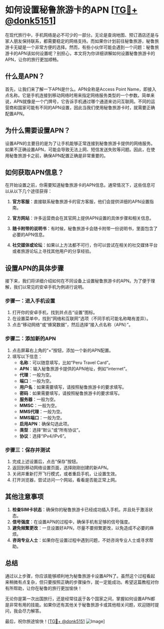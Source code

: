 # 如何设置秘鲁旅游卡的APN [[TG💪+ @donk5151](https://t.me/s/donk5151)]

在现代旅行中，手机网络是必不可少的一部分。无论是查询地图、预订酒店还是与家人朋友保持联系，都需要稳定的网络支持。而如果你计划前往秘鲁旅游，秘鲁旅游卡无疑是一个非常方便的选择。然而，有些小伙伴可能会遇到一个问题：秘鲁旅游卡的APN该如何设置呢？别担心，本文将为你详细讲解如何设置秘鲁旅游卡的APN，让你的旅行更加顺畅。

## 什么是APN？

首先，让我们来了解一下APN是什么。APN全称是Access Point Name，即接入点名称。它是手机连接到移动网络时用来指定网络服务类型的一个参数。简单来说，APN就像是一个门牌号，它告诉手机通过哪个通道来访问互联网。不同的运营商和国家可能有不同的APN设置，因此当我们使用秘鲁旅游卡时，就需要正确配置APN。

## 为什么需要设置APN？

设置APN的主要目的是为了让手机能够正常连接到秘鲁旅游卡提供的网络服务。如果不正确设置APN，可能会导致无法上网、短信发送失败等问题。因此，在使用秘鲁旅游卡之前，确保APN配置正确是非常重要的。

## 如何获取APN信息？

在开始设置之前，你需要知道秘鲁旅游卡的APN信息。通常情况下，这些信息可以从以下几个途径获得：

1. **官方客服**：直接联系秘鲁旅游卡的官方客服，他们会提供详细的APN设置指南。
   
2. **官方网站**：许多运营商会在其官网上提供APN设置的具体步骤和相关信息。

3. **随卡附带的说明书**：有时候，秘鲁旅游卡会随卡附带一份说明书，里面包含了必要的APN信息。

4. **社交媒体或论坛**：如果以上方法都不可行，你可以尝试在相关的社交媒体平台或者旅游论坛上寻找其他用户的分享经验。

## 设置APN的具体步骤

接下来，我们将详细介绍如何在不同设备上设置秘鲁旅游卡的APN。为了便于理解，我们以常见的安卓手机为例进行说明。

### 步骤一：进入手机设置

1. 打开你的安卓手机，找到并点击“设置”图标。
2. 在设置菜单中，找到“网络和互联网”选项（不同手机可能名称略有差异）。
3. 点击“移动网络”或“蜂窝数据”，然后选择“接入点名称（APN）”。

### 步骤二：添加新的APN

1. 点击屏幕右上角的“+”按钮，添加一个新的APN配置。
2. 填写以下信息：
   - **名称**：可以随意填写，比如“Peru Travel Card”。
   - **APN**：输入秘鲁旅游卡提供的APN地址，例如“internet”。
   - **代理**：一般为空。
   - **端口**：一般为空。
   - **用户名**：如果需要填写，请按照秘鲁旅游卡的要求填写。
   - **密码**：如果需要填写，请按照秘鲁旅游卡的要求填写。
   - **服务器**：一般为空。
   - **MMSC**：一般为空。
   - **MMS代理**：一般为空。
   - **MMS端口**：一般为空。
   - **启用APN**：确保勾选此项。
   - **类型**：选择“默认”或“所有协议”。
   - **协议**：选择“IPv4/IPv6”。

### 步骤三：保存并测试

1. 完成上述设置后，点击“保存”按钮。
2. 返回到移动网络设置页面，选择刚刚创建的新APN。
3. 关闭并重新打开飞行模式，或者重启手机，让设置生效。
4. 打开浏览器，尝试访问一个网站，看看是否能正常上网。

## 其他注意事项

1. **检查SIM卡状态**：确保你的秘鲁旅游卡已经成功插入手机，并且处于激活状态。
2. **信号强度**：在设置APN的过程中，确保手机有足够的信号强度。
3. **避免频繁更改**：一旦设置好APN，尽量不要频繁更改，以免造成不必要的麻烦。
4. **咨询专业人士**：如果你在设置过程中遇到问题，不妨咨询专业人士或寻求帮助。

## 总结

通过以上步骤，你应该能够顺利地为秘鲁旅游卡设置APN了。虽然这个过程看起来稍微有点复杂，但只要按照正确的步骤操作，就一定能成功。希望这篇教程对你有所帮助，让你在秘鲁的旅行更加愉快！

无论你是第一次出国旅行，还是经常往返于各个国家之间，掌握如何设置APN都是非常有用的技能。如果你还有其他关于秘鲁旅游卡或其他相关问题，欢迎随时提问，我会尽力解答。

最后，祝你旅途愉快！[[TG💪+ @donk5151](https://t.me/s/donk5151) ![Image](https://i.postimg.cc/rwNCRYN7/Snipaste-2025-04-30-17-27-05.png)]